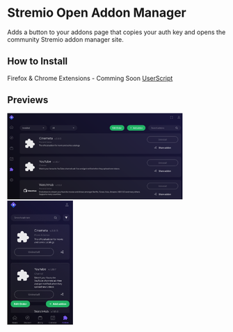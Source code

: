 # Stremio Open Addon Manager
Adds a button to your addons page that copies your auth key and opens the community Stremio addon manager site.

## How to Install
Firefox & Chrome Extensions - Comming Soon
[UserScript](https://github.com/MattRangel/stremio-open-addon-manager/releases)

## Previews
<img src="./previews/desktop.png" alt="Desktop Preview" width="80%"/>
<img src="./previews/mobile.jpeg" alt="Mobile Preview" width="30%"/>

